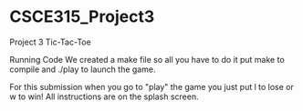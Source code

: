 # CSCE315_Project3
Project 3 Tic-Tac-Toe


Running Code
We created a make file so all you have to do it put make to compile and ./play to launch the game. 

For this submission when you go to "play" the game you just put l to lose or w to win! All instructions are on the splash screen.
